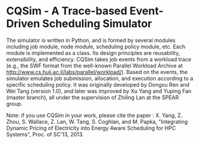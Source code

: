 # CQSim - A Trace-based Event-Driven Scheduling Simulator
The simulator is written in Python, and is formed by several modules including job module, node module, scheduling policy module, etc. Each module is implemented as a class. Its design principles are reusability, extensibility, and efficiency. CQSim takes job events from a workload trace (e.g., the SWF format from the well-known Parallel Workload Archive at http://www.cs.huji.ac.il/labs/parallel/workload/). Based on the events, the simulator emulates job submission, allocation, and execution according to a specific scheduling policy. It was originally developed by Dongxu Ren and Wei Tang (version 1.0), and later was improved by Xu Yang and Yuping Fan (master branch), all under the supervision of Zhiling Lan at the SPEAR group. 

Note: if you use CQSim in your work, please cite the paper : X. Yang, Z. Zhou, S. Wallace, Z. Lan, W. Tang, S. Coghlan, and M. Papka, "Integrating Dynamic Pricing of Electricity into Energy Aware Scheduling for HPC Systems", Proc. of SC'13, 2013.
